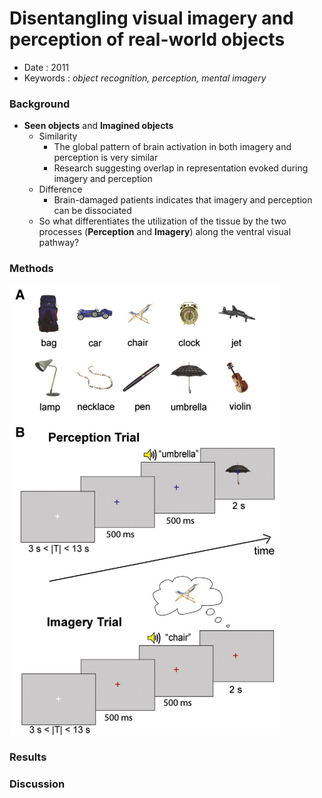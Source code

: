 # Disentangling visual imagery and perception of real-world objects

* Date : 2011
* Keywords : *object recognition, perception, mental imagery*

### Background
* **Seen objects** and **Imagined objects**
  * Similarity 
    * The global pattern of brain activation in both imagery and perception is very similar
    * Research suggesting overlap in representation evoked during imagery and perception
  * Difference
    * Brain-damaged patients indicates that imagery and perception can be dissociated
  * So what differentiates the utilization of the tissue by the two processes (**Perception** and **Imagery**) along the ventral visual pathway?

### Methods
![](../img/paper-review/disentangling_method.png)


### Results


### Discussion